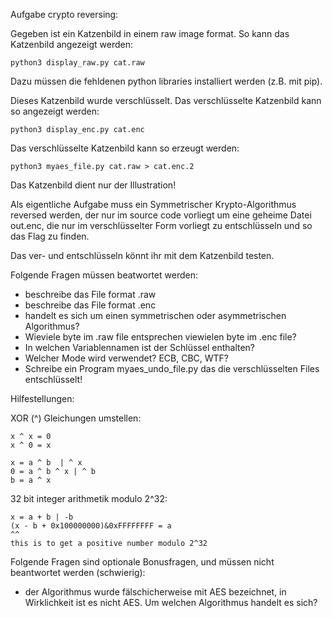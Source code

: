 Aufgabe crypto reversing:

Gegeben ist ein Katzenbild in einem raw image format.
So kann das Katzenbild angezeigt werden:
```
python3 display_raw.py cat.raw
```
Dazu müssen die fehldenen python libraries installiert werden (z.B. mit pip).

Dieses Katzenbild wurde verschlüsselt.
Das verschlüsselte Katzenbild kann so angezeigt werden:
```
python3 display_enc.py cat.enc
```

Das verschlüsselte Katzenbild kann so erzeugt werden:
```
python3 myaes_file.py cat.raw > cat.enc.2
```

Das Katzenbild dient nur der Illustration!

Als eigentliche Aufgabe muss ein Symmetrischer Krypto-Algorithmus
reversed werden, der nur im source code vorliegt um eine
geheime Datei out.enc, die nur im verschlüsselter Form vorliegt zu
entschlüsseln und so das Flag zu finden.

Das ver- und entschlüsseln könnt ihr mit dem Katzenbild testen.

Folgende Fragen müssen beatwortet werden:
* beschreibe das File format .raw
* beschreibe das File format .enc
* handelt es sich um einen symmetrischen oder asymmetrischen Algorithmus?
* Wieviele byte im .raw file entsprechen viewielen byte im .enc file?
* In welchen Variablennamen ist der Schlüssel enthalten?
* Welcher Mode wird verwendet? ECB, CBC, WTF?
* Schreibe ein Program myaes_undo_file.py das die verschlüsselten Files entschlüsselt!

Hilfestellungen:

XOR (^) Gleichungen umstellen:
```
x ^ x = 0
x ^ 0 = x

x = a ^ b  | ^ x
0 = a ^ b ^ x | ^ b
b = a ^ x
```

32 bit integer arithmetik modulo 2^32:
```
x = a + b | -b
(x - b + 0x100000000)&0xFFFFFFFF = a
^^
this is to get a positive number modulo 2^32
```

Folgende Fragen sind optionale Bonusfragen, und müssen nicht beantwortet werden (schwierig):
* der Algorithmus wurde fälschicherweise mit AES bezeichnet, in Wirklichkeit ist es nicht AES. Um welchen Algorithmus handelt es sich?

